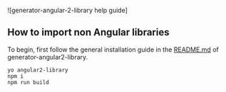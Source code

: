 ![generator-angular-2-library help guide]

## How to import non Angular libraries

To begin, first follow the general installation guide in the [README.md](https://github.com/kktam/generator-angular2-library) of generator-angular2-library.

```
yo angular2-library
npm i
npm run build
```
